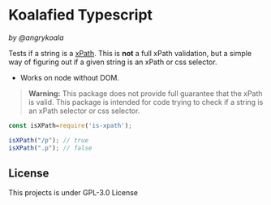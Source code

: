 Koalafied Typescript
====================
_by @angrykoala_

Tests if a string is a [xPath](https://en.wikipedia.org/wiki/XPath). This is **not** a full xPath validation, but a simple way of figuring out if a given string is an xPath or css selector.

* Works on node without DOM.


> **Warning:** This package does not provide full guarantee that the xPath is valid. This package is intended for code trying to check if a string is an xPath selector or css selector.

```js
const isXPath=require('is-xpath');

isXPath("/p"); // true
isXPath(".p"); // false
```

## License
This projects is under GPL-3.0 License
